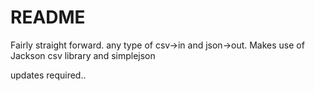 # README #

Fairly straight forward. any type of csv->in and json->out.
Makes use of Jackson csv library and simplejson

updates required..
